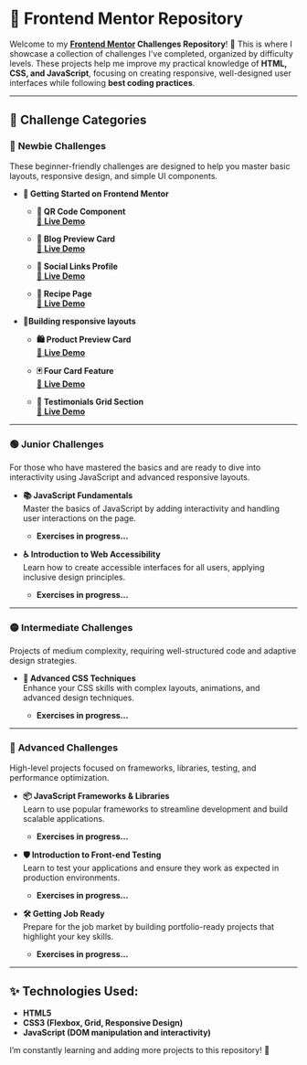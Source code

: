 # **📂 Frontend Mentor Repository**  

Welcome to my **[Frontend Mentor](https://www.frontendmentor.io/) Challenges Repository**! 🚀 This is where I showcase a collection of challenges I've completed, organized by difficulty levels. These projects help me improve my practical knowledge of **HTML, CSS, and JavaScript**, focusing on creating responsive, well-designed user interfaces while following **best coding practices**.

---

## 🌟 **Challenge Categories**
### 🔰 **Newbie Challenges**  
These beginner-friendly challenges are designed to help you master basic layouts, responsive design, and simple UI components.

- **📗 Getting Started on Frontend Mentor**
  - **📲 QR Code Component**  
    [🔗 **Live Demo**](https://gustavommcv.github.io/Frontend-Mentor/Qr%20code%20component/qr-code-component-main/)

  - **📰 Blog Preview Card**  
    [🔗 **Live Demo**](https://gustavommcv.github.io/Frontend-Mentor/Blog%20preview%20card/blog-preview-card-main/)

  - **🔗 Social Links Profile**  
    [🔗 **Live Demo**](https://gustavommcv.github.io/Frontend-Mentor/Social%20Links%20Profile/social-links-profile-main/)

  - **🍕 Recipe Page**  
    [🔗 **Live Demo**](https://gustavommcv.github.io/Frontend-Mentor/Recipe%20Page/recipe-page-main/)

- **📱Building responsive layouts**
   - **🛍️ Product Preview Card**  
    [🔗 **Live Demo**](https://gustavommcv.github.io/Frontend-Mentor/Product%20preview%20card/product-preview-card-component-main/)

   - **🃏 Four Card Feature**  
    [🔗 **Live Demo**](https://gustavommcv.github.io/Frontend-Mentor/Four%20card%20feature/four-card-feature-section-master/)

   - **📔 Testimonials Grid Section**  
    [🔗 **Live Demo**](https://gustavommcv.github.io/Frontend-Mentor/Testimonials%20Grid%20Section/testimonials-grid-section-main/)

---

### 🟢 **Junior Challenges**  
For those who have mastered the basics and are ready to dive into interactivity using JavaScript and advanced responsive layouts.

- **📚 JavaScript Fundamentals**  
  Master the basics of JavaScript by adding interactivity and handling user interactions on the page.

  - **Exercises in progress...**

- **♿ Introduction to Web Accessibility**  
  Learn how to create accessible interfaces for all users, applying inclusive design principles.

  - **Exercises in progress...**

---

### 🟡 **Intermediate Challenges**  
Projects of medium complexity, requiring well-structured code and adaptive design strategies.

- **🎨 Advanced CSS Techniques**  
  Enhance your CSS skills with complex layouts, animations, and advanced design techniques.

  - **Exercises in progress...**

---

### 🔴 **Advanced Challenges**  
High-level projects focused on frameworks, libraries, testing, and performance optimization.

- **📦 JavaScript Frameworks & Libraries**  
  Learn to use popular frameworks to streamline development and build scalable applications.

  - **Exercises in progress...**

- **🛡️ Introduction to Front-end Testing**  
  Learn to test your applications and ensure they work as expected in production environments.

  - **Exercises in progress...**

- **🛠️ Getting Job Ready**  
  Prepare for the job market by building portfolio-ready projects that highlight your key skills.

  - **Exercises in progress...**

---

## ✨ **Technologies Used:**  
- **HTML5**  
- **CSS3 (Flexbox, Grid, Responsive Design)**  
- **JavaScript (DOM manipulation and interactivity)**  

I’m constantly learning and adding more projects to this repository! 🎉
